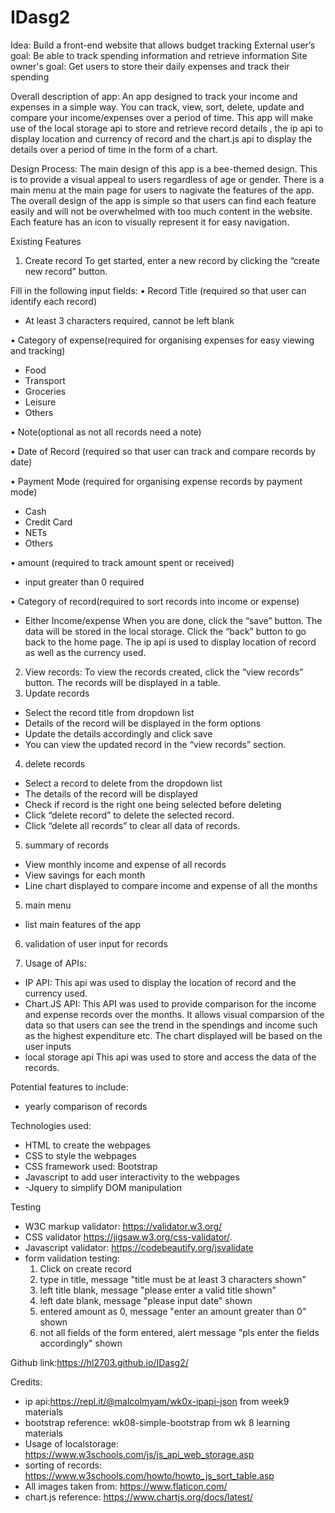 # IDasg2
Idea: 
Build a front-end website that allows budget tracking
External user’s goal:
Be able to track spending information and retrieve information
Site owner's goal:
Get users to store their daily expenses and track their spending
                                            
Overall description of app:
An app designed to track your income and expenses in a simple way. You can track, view, sort, delete, update and compare your income/expenses over a period of time.
This app will make use of the local storage api to store and retrieve record details , the ip api to display location and currency of record and the chart.js api to display the details over a period of time in the form of a chart.

Design Process:
The main design of this app is a bee-themed design. This is to provide a visual appeal to users regardless of age or gender. There is a main menu at the main page for users to nagivate the features of the app. The overall design of the app is simple so that users can find each feature easily and will not be overwhelmed with too much content in the website. Each feature has an icon to visually represent it for easy navigation.

Existing Features
1.	Create record
To get started, enter a new record by clicking the “create new record” button. 

Fill in the following input fields:
•   Record Title (required so that user can identify each record)
-	At least 3 characters required, cannot be left blank

•	 Category of expense(required for organising expenses for easy viewing and tracking)
-	 Food
-	 Transport
-	 Groceries
-	 Leisure
-	 Others

•  Note(optional as not all records need a note)

•  Date of Record (required so that user can track and compare records by date)

•	Payment Mode (required for organising expense records by payment mode)
-	Cash
-	Credit Card
-	NETs
-	Others

•	amount (required to track amount spent or received)
-	input greater than 0 required

•	Category of record(required to sort records into income or expense)
-	Either Income/expense
When you are done, click the “save” button. The data will be stored in the local storage.
Click the “back” button to go back to the home page.
The ip api is used to display location of record as well as the currency used.
2.	View records:
To view the records created, click the “view records” button.
The records will be displayed in a table.
1. Update records
-	Select the record title from dropdown list
-	Details of the record will be displayed in the form options
-	Update the details accordingly and click save
-	You can view the updated record in the “view records” section.

4. delete records
-   Select a record to delete from the dropdown list
-	The details of the record will be displayed
-	Check if record is the right one being selected before deleting 
-	Click “delete record” to delete the selected record.
-	Click “delete all records” to clear all data of records.

5. summary of records
-	View monthly income and expense of all records
-	View savings for each month
-	Line chart displayed to compare income and expense of all the months

5. main menu
- list main features of the app

6. validation of user input for records

7. Usage of APIs:
- IP API:
This api was used to display the location of record and the currency used.
- Chart.JS API:
This API was used to provide comparison for the income and expense records over the months. It allows visual comparsion of the data so that users can see the trend in the spendings and income such as the highest expenditure etc. The chart displayed will be based on the user inputs 
- local storage api
This api was used to store and access the data of the records.

Potential features to include:
- yearly comparison of records

Technologies used:
- HTML to create the webpages
- CSS to style the webpages
- CSS framework used: Bootstrap
- Javascript to add user interactivity to the webpages
- -Jquery to simplify DOM manipulation

Testing
- W3C markup validator: 
  https://validator.w3.org/
- CSS validator
  https://jigsaw.w3.org/css-validator/.
- Javascript validator:
  https://codebeautify.org/jsvalidate
- form validation testing:
  1. Click on create record
  2. type in title, message "title must be at least 3 characters shown"
  3. left title blank, message "please enter a valid title shown"
  4. left date blank, message "please input date" shown
  5. entered amount as 0, message "enter an amount greater than 0" shown
  6. not all fields of the form entered, alert message "pls enter the fields accordingly" shown
  
Github link:https://hl2703.github.io/IDasg2/

Credits:
- ip api:https://repl.it/@malcolmyam/wk0x-ipapi-json from week9 materials
- bootstrap reference: wk08-simple-bootstrap from wk 8 learning materials
- Usage of localstorage: https://www.w3schools.com/js/js_api_web_storage.asp
- sorting of records: https://www.w3schools.com/howto/howto_js_sort_table.asp
- All images taken from: https://www.flaticon.com/
- chart.js reference: https://www.chartjs.org/docs/latest/

